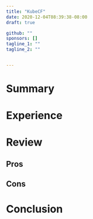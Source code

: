 ```yaml
---
title: "KubeCF"
date: 2020-12-04T08:39:38-08:00
draft: true

github: ""
sponsors: []
tagline_1: ""
tagline_2: ""


---
```


# Summary

# Experience

# Review

## Pros

## Cons

# Conclusion